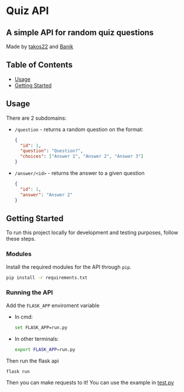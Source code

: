 # Quiz API

## A simple API for random quiz questions

Made by [takos22](https://github.com/takos22) and [Banik](https://github.com/Banik1103)

## Table of Contents

- [Usage](#usage)
- [Getting Started](#getting_started)

## Usage <a name = "usage"></a>

There are 2 subdomains:

- `/question` - returns a random question on the format:

    ```json
    {
      "id": 1,
      "question": "Question?",
      "choices": ["Answer 1", "Answer 2", "Answer 3"]
    }
    ```

- `/answer/<id>` - returns the answer to a given question

  ```json
  {
    "id": 1,
    "answer": "Answer 2"
  }
  ```

## Getting Started <a name = "getting_started"></a>

To run this project locally for development and testing purposes, follow these steps.

### Modules

Install the required modules for the API through `pip`.

```bash
pip install -r requirements.txt
```

### Running the API

Add the `FLASK_APP` enviroment variable

- In cmd:

  ```bash
  set FLASK_APP=run.py
  ```

- In other terminals:

  ```bash
  export FLASK_APP=run.py
  ```

Then run the flask api

```bash
flask run
```

Then you can make requests to it! You can use the example in [test.py](test.py)
